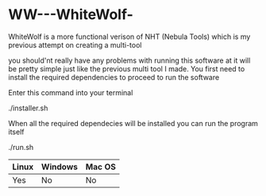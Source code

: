 # WW---WhiteWolf-
WhiteWolf is a more functional verison of NHT (Nebula Tools) which is my previous attempt on creating a multi-tool 

you should'nt really have any problems with running this software at it will be pretty simple just like the previous multi tool I made.
You first need to install the required dependencies to proceed to run the software

Enter this command into your terminal

./installer.sh

When all the required dependecies will be installed you can run the program itself

./run.sh


| Linux | Windows | Mac OS |
|----------|----------|----------|
| Yes    | No   | No   |
